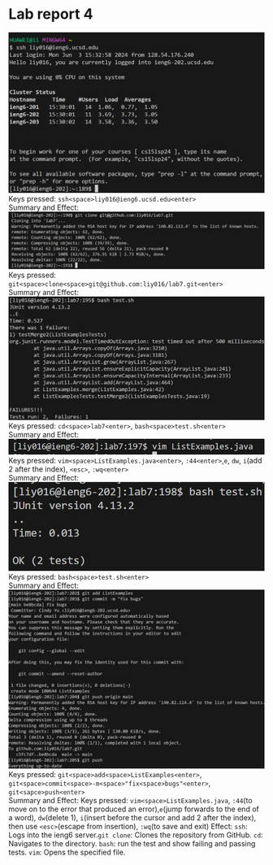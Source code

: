 # Lab report 4
![image](step4.jpg)<br>
Keys pressed: `ssh<space>liy016@ieng6.ucsd.edu<enter>`<br>
Summary and Effect:
![image](step5.jpg)<br>
Keys pressed:  `git<space>clone<space>git@github.com:liy016/lab7.git<enter>`<br>
Summary and Effect:
![image](step6.jpg)<br>
Keys pressed:  `cd<space>lab7<enter>`, `bash<space>test.sh<enter>`<br>
Summary and Effect:
![image](step7.jpg)<br>
Keys pressed: `vim<space>ListExamples.java<enter>`, `:44<enter>`,`e`, `dw`, `i`(add 2 after the index), `<esc>`, `:wq<enter>`<br>
Summary and Effect:
![image](step8.jpg)<br>
Keys pressed: `bash<space>test.sh<enter>`<br>
Summary and Effect:
![image](step9.jpg)<br>
Keys pressed: `git<space>add<space>ListExamples<enter>`, `git<space>commit<space>-m<space>"fix<space>bugs"<enter>`, `git<sapce>push<enter>`<br>
Summary and Effect:
Keys pressed: `vim<space>ListExamples.java`, `:44`(to move on to the error that produced an error),`e`(jump forwards to the end of a word), `dw`(delete 1), `i`(insert before the cursor and add 2 after the index), then use `<esc>`(escape from insertion), `:wq`(to save and exit)
Effect: `ssh`: Logs into the ieng6 server.`git clone`: Clones the repository from GitHub. `cd`: Navigates to the directory. `bash`: run the test and show failing and passing tests. `vim`: Opens the specified file.

